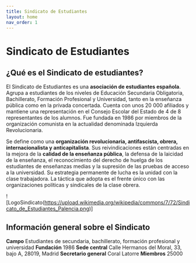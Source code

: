 ```yaml
---
title: Sindicato de Estudiantes
layout: home
nav_order: 1
---
```


# Sindicato de Estudiantes

## ¿Qué es el Sindicato de estudiantes?

El Sindicato de Estudiantes es una **asociación de estudiantes española**. Agrupa a estudiantes de los niveles de Educación Secundaria Obligatoria, Bachillerato, Formación Profesional y Universidad, tanto en la enseñanza pública como en la privada concertada. Cuenta con unos 20 000 afiliados​ y mantiene una representación en el Consejo Escolar del Estado de 4 de 8 representantes de los alumnos.​ Fue fundada en 1986 por miembros de la organización comunista en la actualidad denominada Izquierda Revolucionaria.

Se define como una **organización revolucionaria, antifascista, obrera, internacionalista y anticapitalista**.​ Sus reivindicaciones están centradas en la mejora de la **calidad de la enseñanza pública**, la defensa de la laicidad de la enseñanza, el reconocimiento del derecho de huelga de los estudiantes de enseñanzas medias y la supresión de las pruebas de acceso a la universidad. Su estrategia permanente de lucha es la unidad con la clase trabajadora. La táctica que adopta es el frente único con las organizaciones políticas y sindicales de la clase obrera.

![LogoSindicato(https://upload.wikimedia.org/wikipedia/commons/7/72/Sindicato_de_Estudiantes_Palencia.png)]

## Información general sobre el Sindicato

**Campo** Estudiantes de secundaria, bachillerato, formación profesional y universidad
**Fundación** 1986
**Sede central** Calle Hermanos del Moral, 33, bajo A, 28019, Madrid
**Secretario general** Coral Latorre
**Miembros** 25000
